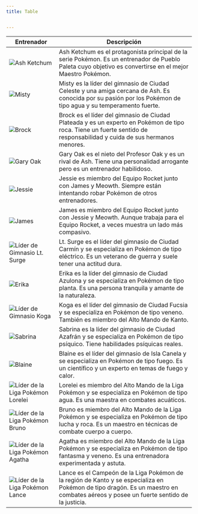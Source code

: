 ```yaml
---
title: Table


---
```


| Entrenador | Descripción |
|------------|-------------|
| ![Ash Ketchum](https://assets.pokemon.com/assets/cms2/img/pokedex/full/001.png) | Ash Ketchum es el protagonista principal de la serie Pokémon. Es un entrenador de Pueblo Paleta cuyo objetivo es convertirse en el mejor Maestro Pokémon. |
| ![Misty](https://assets.pokemon.com/assets/cms2/img/pokedex/full/007.png) | Misty es la líder del gimnasio de Ciudad Celeste y una amiga cercana de Ash. Es conocida por su pasión por los Pokémon de tipo agua y su temperamento fuerte. |
| ![Brock](https://assets.pokemon.com/assets/cms2/img/pokedex/full/008.png) | Brock es el líder del gimnasio de Ciudad Plateada y es un experto en Pokémon de tipo roca. Tiene un fuerte sentido de responsabilidad y cuida de sus hermanos menores. |
| ![Gary Oak](https://assets.pokemon.com/assets/cms2/img/pokedex/full/001.png) | Gary Oak es el nieto del Profesor Oak y es un rival de Ash. Tiene una personalidad arrogante pero es un entrenador habilidoso. |
| ![Jessie](https://assets.pokemon.com/assets/cms2/img/pokedex/full/044.png) | Jessie es miembro del Equipo Rocket junto con James y Meowth. Siempre están intentando robar Pokémon de otros entrenadores. |
| ![James](https://assets.pokemon.com/assets/cms2/img/pokedex/full/055.png) | James es miembro del Equipo Rocket junto con Jessie y Meowth. Aunque trabaja para el Equipo Rocket, a veces muestra un lado más compasivo. |
| ![Líder de Gimnasio Lt. Surge](https://assets.pokemon.com/assets/cms2/img/pokedex/full/026.png) | Lt. Surge es el líder del gimnasio de Ciudad Carmín y se especializa en Pokémon de tipo eléctrico. Es un veterano de guerra y suele tener una actitud dura. |
| ![Erika](https://assets.pokemon.com/assets/cms2/img/pokedex/full/071.png) | Erika es la líder del gimnasio de Ciudad Azulona y se especializa en Pokémon de tipo planta. Es una persona tranquila y amante de la naturaleza. |
| ![Líder de Gimnasio Koga](https://assets.pokemon.com/assets/cms2/img/pokedex/full/089.png) | Koga es el líder del gimnasio de Ciudad Fucsia y se especializa en Pokémon de tipo veneno. También es miembro del Alto Mando de Kanto. |
| ![Sabrina](https://assets.pokemon.com/assets/cms2/img/pokedex/full/097.png) | Sabrina es la líder del gimnasio de Ciudad Azafrán y se especializa en Pokémon de tipo psíquico. Tiene habilidades psíquicas reales. |
| ![Blaine](https://assets.pokemon.com/assets/cms2/img/pokedex/full/127.png) | Blaine es el líder del gimnasio de Isla Canela y se especializa en Pokémon de tipo fuego. Es un científico y un experto en temas de fuego y calor. |
| ![Líder de la Liga Pokémon Lorelei](https://assets.pokemon.com/assets/cms2/img/pokedex/full/124.png) | Lorelei es miembro del Alto Mando de la Liga Pokémon y se especializa en Pokémon de tipo agua. Es una maestra en combates acuáticos. |
| ![Líder de la Liga Pokémon Bruno](https://assets.pokemon.com/assets/cms2/img/pokedex/full/107.png) | Bruno es miembro del Alto Mando de la Liga Pokémon y se especializa en Pokémon de tipo lucha y roca. Es un maestro en técnicas de combate cuerpo a cuerpo. |
| ![Líder de la Liga Pokémon Agatha](https://assets.pokemon.com/assets/cms2/img/pokedex/full/093.png) | Agatha es miembro del Alto Mando de la Liga Pokémon y se especializa en Pokémon de tipo fantasma y veneno. Es una entrenadora experimentada y astuta. |
| ![Líder de la Liga Pokémon Lance](https://assets.pokemon.com/assets/cms2/img/pokedex/full/130.png) | Lance es el Campeón de la Liga Pokémon de la región de Kanto y se especializa en Pokémon de tipo dragón. Es un maestro en combates aéreos y posee un fuerte sentido de la justicia. |

